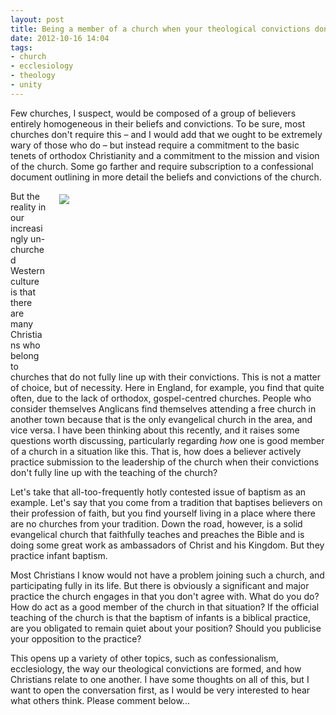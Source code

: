 ```yaml
---
layout: post
title: Being a member of a church when your theological convictions don't line up
date: 2012-10-16 14:04
tags:
- church
- ecclesiology
- theology
- unity
---
```

<p>Few churches, I suspect, would be composed of a group of believers entirely homogeneous in their beliefs and convictions. To be sure, most churches don't require this &ndash; and I would add that we ought to be extremely wary of those who do &ndash; but instead require a commitment to the basic tenets of orthodox Christianity and a commitment to the mission and vision of the church. Some go farther and require subscription to a confessional document outlining in more detail the beliefs and convictions of the church.</p>
<div style="float: right; margin: 5px 1px 0px 20px; width: 425px; height: 283px;"><img src="https://dl.dropbox.com/u/3897986/Jake%20Blog%20Images/39articles2.jpg" /></div>
<p>But the reality in our increasingly un-churched Western culture is that there are many Christians who belong to churches that do not fully line up with their convictions. This is not a matter of choice, but of necessity. Here in England, for example, you find that quite often, due to the lack of orthodox, gospel-centred churches. People who consider themselves Anglicans find themselves attending a free church in another town because that is the only evangelical church in the area, and vice versa. I have been thinking about this recently, and it raises some questions worth discussing, particularly regarding <em>how</em> one is good member of a church in a situation like this. That is, how does a believer actively practice submission to the leadership of the church when their convictions don't fully line up with the teaching of the church?</p>
<p>Let's take that all-too-frequently hotly contested issue of baptism as an example. Let's say that you come from a tradition that baptises believers on their profession of faith, but you find yourself living in a place where there are no churches from your tradition. Down the road, however, is a solid evangelical church that faithfully teaches and preaches the Bible and is doing some great work as ambassadors of Christ and his Kingdom. But they practice infant baptism.</p>
<p>Most Christians I know would not have a problem joining such a church, and participating fully in its life. But there is obviously a significant and major practice the church engages in that you don't agree with. What do you do? How do act as a good member of the church in that situation? If the official teaching of the church is that the baptism of infants is a biblical practice, are you obligated to remain quiet about your position? Should you publicise your opposition to the practice?</p>

This opens up a variety of other topics, such as confessionalism, ecclesiology, the way our theological convictions are formed, and how Christians relate to one another. I have some thoughts on all of this, but I want to open the conversation first, as I would be very interested to hear what others think. Please comment below...
